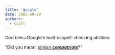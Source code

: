 ```yaml
---
title: 'google'
date: 2003-09-29
authors:
  - scott
---
```


God bless Google's built-in spell-checking abilities:

"Did you mean: [simian **_compatriots_**](http://www.google.com/search?hl=en&lr=&ie=UTF-8&q=simian+compatriots&spell=1)?"
